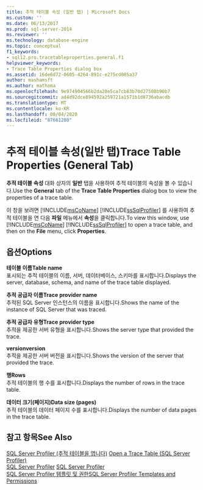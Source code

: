 ```yaml
---
title: 추적 테이블 속성 (일반 탭) | Microsoft Docs
ms.custom: ''
ms.date: 06/13/2017
ms.prod: sql-server-2014
ms.reviewer: ''
ms.technology: database-engine
ms.topic: conceptual
f1_keywords:
- sql12.pro.tracetableproperties.general.f1
helpviewer_keywords:
- Trace Table Properties dialog box
ms.assetid: 16de6d72-0605-4264-891c-e275cd005a37
author: mashamsft
ms.author: mathoma
ms.openlocfilehash: 9e974904566b2da20e5ca7cb83b70d27508b90b7
ms.sourcegitcommit: ad4d92dce894592a259721a1571b1d8736abacdb
ms.translationtype: MT
ms.contentlocale: ko-KR
ms.lasthandoff: 08/04/2020
ms.locfileid: "87661280"
---
```

# <a name="trace-table-properties-general-tab"></a><span data-ttu-id="ec1e8-102">추적 테이블 속성(일반 탭)</span><span class="sxs-lookup"><span data-stu-id="ec1e8-102">Trace Table Properties (General Tab)</span></span>
  <span data-ttu-id="ec1e8-103">**추적 테이블 속성** 대화 상자의 **일반** 탭을 사용하여 추적 테이블의 속성을 볼 수 있습니다.</span><span class="sxs-lookup"><span data-stu-id="ec1e8-103">Use the **General** tab of the **Trace Table Properties** dialog box to view the properties of a trace table.</span></span>  
  
 <span data-ttu-id="ec1e8-104">이 창을 보려면 [!INCLUDE[msCoName](../includes/msconame-md.md)] [!INCLUDE[ssSqlProfiler](../includes/sssqlprofiler-md.md)] 를 사용하여 추적 테이블을 연 다음 **파일** 메뉴에서 **속성**을 클릭합니다.</span><span class="sxs-lookup"><span data-stu-id="ec1e8-104">To view this window, use [!INCLUDE[msCoName](../includes/msconame-md.md)] [!INCLUDE[ssSqlProfiler](../includes/sssqlprofiler-md.md)] to open a trace table, and then on the **File** menu, click **Properties**.</span></span>  
  
## <a name="options"></a><span data-ttu-id="ec1e8-105">옵션</span><span class="sxs-lookup"><span data-stu-id="ec1e8-105">Options</span></span>  
 <span data-ttu-id="ec1e8-106">**테이블 이름**</span><span class="sxs-lookup"><span data-stu-id="ec1e8-106">**Table name**</span></span>  
 <span data-ttu-id="ec1e8-107">표시되는 추적 테이블의 이름, 서버, 데이터베이스, 스키마를 표시합니다.</span><span class="sxs-lookup"><span data-stu-id="ec1e8-107">Displays the server, database, schema, and name of the trace table displayed.</span></span>  
  
 <span data-ttu-id="ec1e8-108">**추적 공급자 이름**</span><span class="sxs-lookup"><span data-stu-id="ec1e8-108">**Trace provider name**</span></span>  
 <span data-ttu-id="ec1e8-109">추적된 SQL Server 인스턴스의 이름을 표시합니다.</span><span class="sxs-lookup"><span data-stu-id="ec1e8-109">Shows the name of the instance of SQL Server that was traced.</span></span>  
  
 <span data-ttu-id="ec1e8-110">**추적 공급자 유형**</span><span class="sxs-lookup"><span data-stu-id="ec1e8-110">**Trace provider type**</span></span>  
 <span data-ttu-id="ec1e8-111">추적을 제공한 서버 유형을 표시합니다.</span><span class="sxs-lookup"><span data-stu-id="ec1e8-111">Shows the server type that provided the trace.</span></span>  
  
 <span data-ttu-id="ec1e8-112">**version**</span><span class="sxs-lookup"><span data-stu-id="ec1e8-112">**version**</span></span>  
 <span data-ttu-id="ec1e8-113">추적을 제공한 서버 버전을 표시합니다.</span><span class="sxs-lookup"><span data-stu-id="ec1e8-113">Shows the version of the server that provided the trace.</span></span>  
  
 <span data-ttu-id="ec1e8-114">**행**</span><span class="sxs-lookup"><span data-stu-id="ec1e8-114">**Rows**</span></span>  
 <span data-ttu-id="ec1e8-115">추적 테이블의 행 수를 표시합니다.</span><span class="sxs-lookup"><span data-stu-id="ec1e8-115">Displays the number of rows in the trace table.</span></span>  
  
 <span data-ttu-id="ec1e8-116">**데이터 크기(페이지)**</span><span class="sxs-lookup"><span data-stu-id="ec1e8-116">**Data size (pages)**</span></span>  
 <span data-ttu-id="ec1e8-117">추적 테이블의 데이터 페이지 수를 표시합니다.</span><span class="sxs-lookup"><span data-stu-id="ec1e8-117">Displays the number of data pages in the trace table.</span></span>  
  
## <a name="see-also"></a><span data-ttu-id="ec1e8-118">참고 항목</span><span class="sxs-lookup"><span data-stu-id="ec1e8-118">See Also</span></span>  
 <span data-ttu-id="ec1e8-119">[SQL Server Profiler &#40;추적 테이블을 엽니다&#41;](../tools/sql-server-profiler/open-a-trace-table-sql-server-profiler.md) </span><span class="sxs-lookup"><span data-stu-id="ec1e8-119">[Open a Trace Table &#40;SQL Server Profiler&#41;](../tools/sql-server-profiler/open-a-trace-table-sql-server-profiler.md) </span></span>  
 <span data-ttu-id="ec1e8-120">[SQL Server Profiler](../tools/sql-server-profiler/sql-server-profiler.md) </span><span class="sxs-lookup"><span data-stu-id="ec1e8-120">[SQL Server Profiler](../tools/sql-server-profiler/sql-server-profiler.md) </span></span>  
 [<span data-ttu-id="ec1e8-121">SQL Server Profiler 템플릿 및 권한</span><span class="sxs-lookup"><span data-stu-id="ec1e8-121">SQL Server Profiler Templates and Permissions</span></span>](../tools/sql-server-profiler/sql-server-profiler-templates-and-permissions.md)  
  
  
